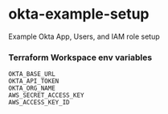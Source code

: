 # okta-example-setup
Example Okta App, Users, and IAM role setup

### Terraform Workspace env variables
```
OKTA_BASE_URL
OKTA_API_TOKEN
OKTA_ORG_NAME
AWS_SECRET_ACCESS_KEY
AWS_ACCESS_KEY_ID
```
